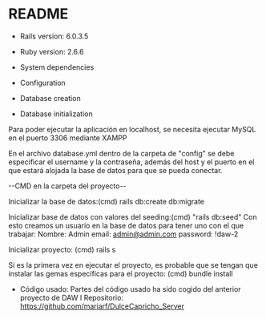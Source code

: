 # README

* Rails version: 6.0.3.5

* Ruby version: 2.6.6

* System dependencies

* Configuration

* Database creation

* Database initialization

Para poder ejecutar la aplicación en localhost, se necesita ejecutar MySQL en el puerto 3306 mediante XAMPP

En el archivo database.yml dentro de la carpeta de "config" se debe especificar el username y la contraseña, además del host y el puerto en el que estará alojada la base de datos para que se pueda conectar.

--CMD en la carpeta del proyecto--

Inicializar la base de datos:(cmd) rails db:create db:migrate 

Inicializar base de datos con valores del seeding:(cmd) "rails db:seed"
Con esto creamos un usuario en la base de datos para tener uno con el que trabajar:
Nombre: Admin
email: admin@admin.com
password: !daw-2

Inicializar proyecto: (cmd) rails s

Si es la primera vez en ejecutar el proyecto, es probable que se tengan que instalar las gemas específicas para el proyecto: 
(cmd) bundle install

* Código usado:
Partes del código usado ha sido cogido del anterior proyecto de DAW I
Repositorio: https://github.com/mariarf/DulceCapricho_Server